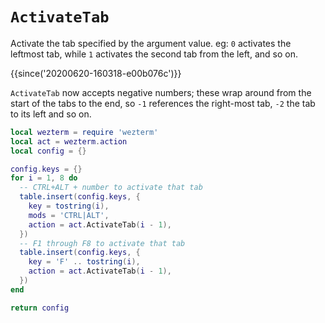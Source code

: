 # `ActivateTab`

Activate the tab specified by the argument value. eg: `0` activates the
leftmost tab, while `1` activates the second tab from the left, and so on.

{{since('20200620-160318-e00b076c')}}

`ActivateTab` now accepts negative numbers; these wrap around from the start
of the tabs to the end, so `-1` references the right-most tab, `-2` the tab
to its left and so on.


```lua
local wezterm = require 'wezterm'
local act = wezterm.action
local config = {}

config.keys = {}
for i = 1, 8 do
  -- CTRL+ALT + number to activate that tab
  table.insert(config.keys, {
    key = tostring(i),
    mods = 'CTRL|ALT',
    action = act.ActivateTab(i - 1),
  })
  -- F1 through F8 to activate that tab
  table.insert(config.keys, {
    key = 'F' .. tostring(i),
    action = act.ActivateTab(i - 1),
  })
end

return config
```


